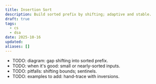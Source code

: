 ```yaml
---
title: Insertion Sort
description: Build sorted prefix by shifting; adaptive and stable.
draft: true
tags:
  - cs
  - dsa
date: 2025-10-16
updated:
aliases: []
---
```

- TODO: diagram: gap shifting into sorted prefix.
- TODO: when it's good: small or nearly-sorted inputs.
- TODO: pitfalls: shifting bounds; sentinels.
- TODO: examples to add: hand-trace with inversions.
